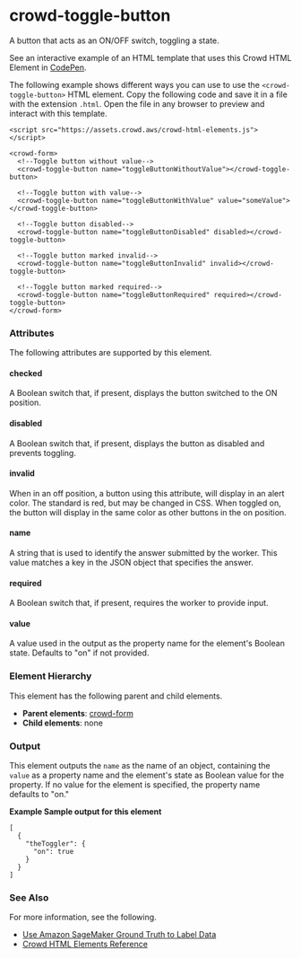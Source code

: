 # crowd\-toggle\-button<a name="sms-ui-template-crowd-toggle-button"></a>

A button that acts as an ON/OFF switch, toggling a state\. 

See an interactive example of an HTML template that uses this Crowd HTML Element in [CodePen](https://codepen.io/sagemaker_crowd_html_elements/pen/XWpJLNm)\.

The following example shows different ways you can use to use the `<crowd-toggle-button>` HTML element\. Copy the following code and save it in a file with the extension `.html`\. Open the file in any browser to preview and interact with this template\. 

```
<script src="https://assets.crowd.aws/crowd-html-elements.js"></script>

<crowd-form>
  <!--Toggle button without value-->
  <crowd-toggle-button name="toggleButtonWithoutValue"></crowd-toggle-button>

  <!--Toggle button with value-->
  <crowd-toggle-button name="toggleButtonWithValue" value="someValue"></crowd-toggle-button>

  <!--Toggle button disabled-->
  <crowd-toggle-button name="toggleButtonDisabled" disabled></crowd-toggle-button>

  <!--Toggle button marked invalid-->
  <crowd-toggle-button name="toggleButtonInvalid" invalid></crowd-toggle-button>

  <!--Toggle button marked required-->
  <crowd-toggle-button name="toggleButtonRequired" required></crowd-toggle-button>
</crowd-form>
```

### Attributes<a name="toggle-button-attributes"></a>

The following attributes are supported by this element\.

#### checked<a name="toggle-button-attributes-checked"></a>

A Boolean switch that, if present, displays the button switched to the ON position\.

#### disabled<a name="toggle-button-attributes-disabled"></a>

A Boolean switch that, if present, displays the button as disabled and prevents toggling\.

#### invalid<a name="toggle-button-attributes-invalid"></a>

When in an off position, a button using this attribute, will display in an alert color\. The standard is red, but may be changed in CSS\. When toggled on, the button will display in the same color as other buttons in the on position\.

#### name<a name="toggle-button-attributes-name"></a>

A string that is used to identify the answer submitted by the worker\. This value matches a key in the JSON object that specifies the answer\.

#### required<a name="toggle-button-attributes-required"></a>

A Boolean switch that, if present, requires the worker to provide input\.

#### value<a name="toggle-button-attributes-value"></a>

A value used in the output as the property name for the element's Boolean state\. Defaults to "on" if not provided\.

### Element Hierarchy<a name="toggle-button-element-hierarchy"></a>

This element has the following parent and child elements\.
+ **Parent elements**: [crowd\-form](sms-ui-template-crowd-form.md)
+ **Child elements**: none

### Output<a name="toggle-button-output"></a>

This element outputs the `name` as the name of an object, containing the `value` as a property name and the element's state as Boolean value for the property\. If no value for the element is specified, the property name defaults to "on\."

**Example Sample output for this element**  

```
[
  {
    "theToggler": {
      "on": true
    }
  }
]
```

### See Also<a name="toggle-button-see-also"></a>

For more information, see the following\.
+ [Use Amazon SageMaker Ground Truth to Label Data](sms.md)
+ [Crowd HTML Elements Reference](sms-ui-template-reference.md)